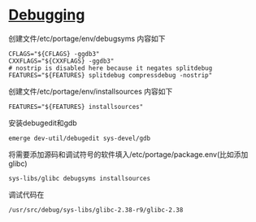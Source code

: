 # [Debugging](https://wiki.gentoo.org/wiki/Debugging)

创建文件/etc/portage/env/debugsyms 内容如下

	CFLAGS="${CFLAGS} -ggdb3"
	CXXFLAGS="${CXXFLAGS} -ggdb3"
	# nostrip is disabled here because it negates splitdebug
	FEATURES="${FEATURES} splitdebug compressdebug -nostrip"

创建文件/etc/portage/env/installsources 内容如下

	FEATURES="${FEATURES} installsources"

安装debugedit和gdb

	emerge dev-util/debugedit sys-devel/gdb

将需要添加源码和调试符号的软件填入/etc/portage/package.env(比如添加glibc)

	sys-libs/glibc debugsyms installsources

调试代码在

	/usr/src/debug/sys-libs/glibc-2.38-r9/glibc-2.38
